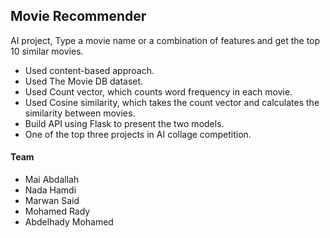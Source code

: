 ## Movie Recommender
AI project, Type a movie name or a combination of features and get the top 10 similar movies.
- Used content-based approach.
- Used The Movie DB dataset.
- Used Count vector, which counts word frequency in each movie.
- Used Cosine similarity, which takes the count vector and calculates the similarity between movies.
- Build API using Flask to present the two models.
- One of the top three projects in AI collage competition.
#### Team
- Mai Abdallah
- Nada Hamdi 
- Marwan Said
- Mohamed Rady
- Abdelhady Mohamed
